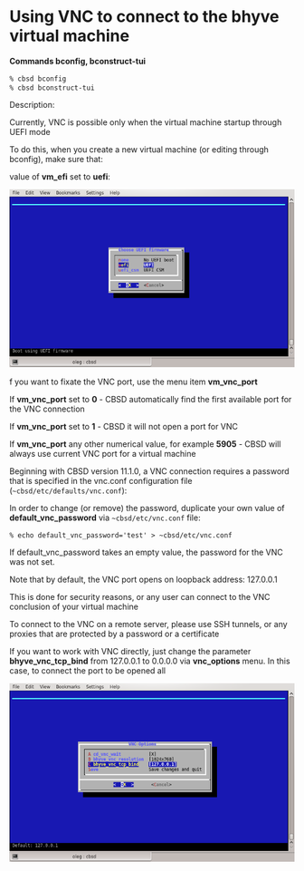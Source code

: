 # Using VNC to connect to the bhyve virtual machine

**Commands bconfig, bconstruct-tui**

```
% cbsd bconfig
% cbsd bconstruct-tui
```

Description:

Currently, VNC is possible only when the virtual machine startup through UEFI mode

To do this, when you create a new virtual machine (or editing through bconfig), make sure that:

value of **vm_efi** set to **uefi**:

![](img/bcreate11.png)


f you want to fixate the VNC port, use the menu item **vm_vnc_port**

If **vm_vnc_port** set to **0** - CBSD automatically find the first available port for the VNC connection

If **vm_vnc_port** set to **1** - CBSD it will not open a port for VNC

If **vm_vnc_port** any other numerical value, for example **5905** - CBSD will always use current VNC port for a virtual machine

Beginning with CBSD version 11.1.0, a VNC connection requires a password that is specified in the vnc.conf configuration file (`~cbsd/etc/defaults/vnc.conf`):

In order to change (or remove) the password, duplicate your own value of **default_vnc_password** via `~cbsd/etc/vnc.conf` file:

```
% echo default_vnc_password='test' > ~cbsd/etc/vnc.conf
```
If default_vnc_password takes an empty value, the password for the VNC was not set.

Note that by default, the VNC port opens on loopback address: 127.0.0.1

This is done for security reasons, or any user can connect to the VNC conclusion of your virtual machine

To connect to the VNC on a remote server, please use SSH tunnels, or any proxies that are protected by a password or a certificate

If you want to work with VNC directly, just change the parameter **bhyve_vnc_tcp_bind** from 127.0.0.1 to 0.0.0.0 via **vnc_options** menu. In this case, to connect the port to be opened all

![](img/bcreate12.png)


